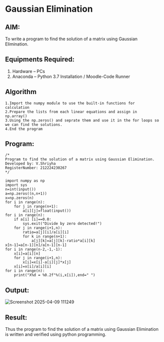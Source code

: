 # Gaussian Elimination

## AIM:
To write a program to find the solution of a matrix using Gaussian Elimination.

## Equipments Required:
1. Hardware – PCs
2. Anaconda – Python 3.7 Installation / Moodle-Code Runner

## Algorithm
```
1.Import the numpy module to use the built-in functions for calculation 
2.Prepare the lists from each linear equations and assign in np.array() 
3.Using the np.zeros() and seprate them and use it in the for loops so we can find the solutions. 
4.End the program
```
## Program:
```
/*
Program to find the solution of a matrix using Gaussian Elimination.
Developed by: V.Shriyha
RegisterNumber: 212224230267
*/

import numpy as np
import sys
n=int(input())
a=np.zeros((n,n+1))
x=np.zeros(n)
for i in range(n):
    for j in range(n+1):
        a[i][j]=float(input())
for i in range(n):
    if a[i] [i]==0.0:
        sys.exit("Divide by zero detected!")
    for j in range(i+1,n):
        ratio=a[j][i]/a[i][i]
        for k in range(n+1):
            a[j][k]=a[j][k]-ratio*a[i][k]
x[n-1]=a[n-1][n]/a[n-1][n-1]
for i in range(n-2,-1,-1):
    x[i]=a[i][n]
    for j in range(i+1,n):
        x[i]=x[i]-a[i][j]*x[j]
    x[i]=x[i]/a[i][i]
for i in range(n):
    print("X%d = %0.2f"%(i,x[i]),end=" ")
```

## Output:
![Screenshot 2025-04-09 111249](https://github.com/user-attachments/assets/ae6fd897-8f29-42c3-a82c-0f1a6b5158d4)

## Result:
Thus the program to find the solution of a matrix using Gaussian Elimination is written and verified using python programming.

